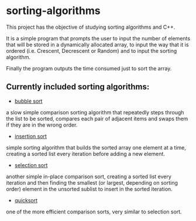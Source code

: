 # sorting-algorithms

This project has the objective of studying sorting algorithms and C++.

It is a simple program that prompts the user to input the number of elements that will be stored in a dynamically allocated array, to input the way that it is ordered (i.e. Crescent, Decrescent or Random) and to input the sorting algorithm.

Finally the program outputs the time consumed just to sort the array.

## Currently included sorting algorithms:
- [bubble sort](https://en.wikipedia.org/wiki/Bubble_sort)

a slow simple comparison sorting algorithm that repeatedly steps through the list to be sorted, compares each pair of adjacent items and swaps them if they are in the wrong order. 

- [insertion sort](https://en.wikipedia.org/wiki/Insertion_sort)

simple sorting algorithm that builds the sorted array one element at a time, creating a sorted list every iteration before adding a new element.

- [selection sort](https://en.wikipedia.org/wiki/Selection_sort)

another simple in-place comparison sort, creating a sorted list every iteration and then finding  the smallest (or largest, depending on sorting order) element in the unsorted sublist to insert in the sorted iteration. 


- [quicksort](https://en.wikipedia.org/wiki/Quicksort)

one of the more efficient comparison sorts, very similar to selection sort. 

